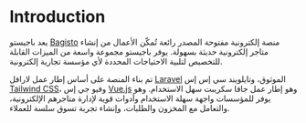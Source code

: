 # Introduction

يعد باجيستو [Bagisto](https://bagisto.com/en/) منصة إلكترونية مفتوحة المصدر رائعة تُمكّن الأعمال من إنشاء متاجر إلكترونية حديثة بسهولة. يوفر باجيستو مجموعة واسعة من الميزات القابلة للتخصيص لتلبية الاحتياجات المحددة لأي مؤسسة تجارية إلكترونية.

تم بناء المنصة على أساس إطار عمل لارافل [Laravel](https://laravel.com/) الموثوق، وتايلويند سي إس إس [Tailwind CSS](https://tailwindcss.com/)، وفيو جي إس  [Vue.js](https://vuejs.org/) وهو إطار عمل جافا سكريبت سهل الاستخدام. وهو يوفر للمؤسسات واجهة سهلة الاستخدام وأدوات قوية لإدارة متاجرهم الإلكترونية، والتعامل مع المخزون والطلبات، وإنشاء تجربة تسوق سلسة للعملاء.